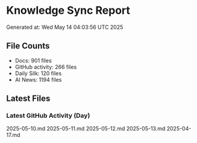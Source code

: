 # Knowledge Sync Report
Generated at: Wed May 14 04:03:56 UTC 2025

## File Counts
- Docs: 901 files
- GitHub activity: 266 files
- Daily Silk: 120 files
- AI News: 1194 files

## Latest Files
### Latest GitHub Activity (Day)
2025-05-10.md
2025-05-11.md
2025-05-12.md
2025-05-13.md
2025-04-17.md
